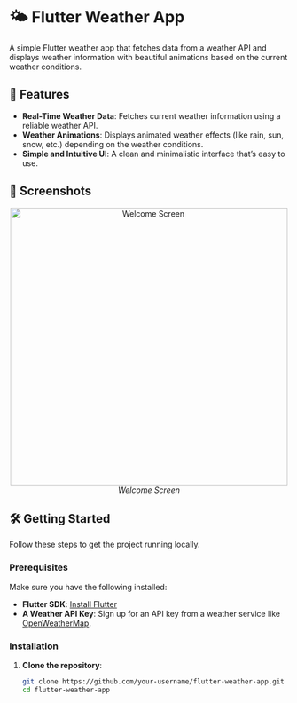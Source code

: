 # 🌤️ Flutter Weather App

A simple Flutter weather app that fetches data from a weather API and displays weather information with beautiful animations based on the current weather conditions.

## 🚀 Features

- **Real-Time Weather Data**: Fetches current weather information using a reliable weather API.
- **Weather Animations**: Displays animated weather effects (like rain, sun, snow, etc.) depending on the weather conditions.
- **Simple and Intuitive UI**: A clean and minimalistic interface that’s easy to use.

## 📱 Screenshots


<p align="center">
  <img src="./assets/Screenshot_0.png" alt="Welcome Screen" width="500"/>
  <br>
  <em>Welcome Screen</em>
</p>

## 🛠️ Getting Started

Follow these steps to get the project running locally.

### Prerequisites

Make sure you have the following installed:

- **Flutter SDK**: [Install Flutter](https://flutter.dev/docs/get-started/install)
- **A Weather API Key**: Sign up for an API key from a weather service like [OpenWeatherMap](https://openweathermap.org/api).

### Installation

1. **Clone the repository**:

   ```bash
   git clone https://github.com/your-username/flutter-weather-app.git
   cd flutter-weather-app
